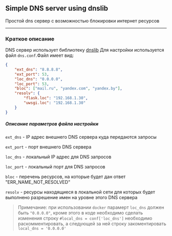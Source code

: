 ## Simple DNS server using dnslib

Простой dns сервер с возможностью блокировки интернет ресурсов

***
### Краткое описание
DNS сервер использует библиотеку [dnslib](https://github.com/paulchakravarti/dnslib "GitHub")
Для настройки используется файл ```dns.conf```.Файл имеет вид:
```json
{
    "ext_dns": "8.8.8.8",
    "ext_port": 53,
    "loc_dns": "0.0.0.0",
    "loc_port": 53,
    "bloc": ["mail.ru", "yandex.com", "yandex.by"],
    "resolv": {
        "flask.loc": "192.168.1.30",
        "uwsgi.loc": "192.168.1.30"
    }
}
```
##### Описание параметров файла настройки
```ext_dns```   - IP адрес внешнего DNS сервера куда передаются запросы
 
```ext_port```  - порт внешнего DNS сервера

```loc_dns```   - локальный IP адрес для DNS запросов

```loc_port```  - локальный порт для DNS запросов

```bloc```      - перечень ресурсов, на которые будет дан ответ "ERR_NAME_NOT_RESOLVED"

```resolv```    - ресурсы находящиеся в локальной сети для которых будет выполнено 
                  разрешение имен на уровне этого DNS сервера
                  
> Примечание: при использовании ```docker``` парамерт ```loc_dns``` должен
> быть ```"0.0.0.0"```, кроме этого в коде необходимо сделать изменения
> строку
> ```#local_dns = conf['loc_dns']``` необходимо раскомментировать, а следующей за ней строку закоментировать
> ```local_dns = '0.0.0.0'```



  
